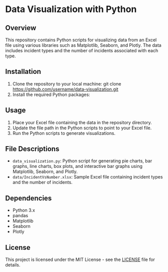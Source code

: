 # Data Visualization with Python

## Overview
This repository contains Python scripts for visualizing data from an Excel file using various libraries such as Matplotlib, Seaborn, and Plotly. The data includes incident types and the number of incidents associated with each type.

## Installation
1. Clone the repository to your local machine:
git clone https://github.com/username/data-visualization.git
2. Install the required Python packages:

## Usage
1. Place your Excel file containing the data in the repository directory.
2. Update the file path in the Python scripts to point to your Excel file.
3. Run the Python scripts to generate visualizations.

## File Descriptions
- `data_visualization.py`: Python script for generating pie charts, bar graphs, line charts, box plots, and interactive bar graphs using Matplotlib, Seaborn, and Plotly.
- `data/IncidentVsNumber.xlsx`: Sample Excel file containing incident types and the number of incidents.

## Dependencies
- Python 3.x
- pandas
- Matplotlib
- Seaborn
- Plotly

## License
This project is licensed under the MIT License - see the [LICENSE](LICENSE) file for details.
